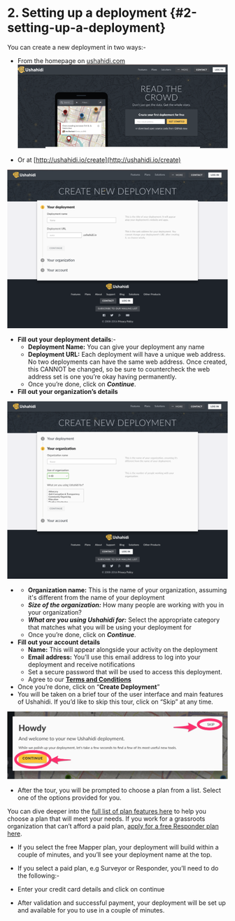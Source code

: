 # 2. Setting up a deployment {#2-setting-up-a-deployment}

You can create a new deployment in two ways:-

* From the homepage on [ushahidi.com](https://ushahidi.com)![](/assets/import.png)

* Or at [http://ushahidi.io/create](http://ushahidi.io/create)

![Create a deployment.png](../assets/create_a_deployment.png)

* **Fill out your deployment details**:-
  * **Deployment Name:** You can give your deployment any name
  * **Deployment URL:** Each deployment will have a unique web address. No two deployments can have the same web address. Once created, this CANNOT be changed, so be sure to countercheck the web address set is one you’re okay having permanently.
  * Once you’re done, click on _**Continue**_.
* **Fill out your organization’s details**

![Org details.png](../assets/org_details.png)

* * **Organization name:** This is the name of your organization, assuming it's different from the name of your deployment
  * _**Size of the organization:**_ How many people are working with you in your organization?
  * _**What are you using Ushahidi for:**_ Select the appropriate category that matches what you will be using your deployment for
  * Once you’re done, click on _**Continue**_.
* **Fill out your account details**
  * **Name:** This will appear alongside your activity on the deployment
  * **Email address:** You’ll use this email address to log into your deployment and receive notifications
  * Set a secure password that will be used to access this deployment.
  * Agree to our [**Terms and Conditions**](https://www.ushahidi.com/terms-of-service)
* Once you’re done, click on “**Create Deployment**”
* You will be taken on a brief tour of the user interface and main features of Ushahidi. If you’d like to skip this tour, click on “Skip” at any time.

![Tour\_-\_Skip.jpg](../assets/tour-_skip_jpg.jpeg)

* After the tour, you will be prompted to choose a plan from a list. Select one of the options provided for you.

You can dive deeper into the [full list of plan features here](http://www.ushahidi.com/plans-detail.html) to help you choose a plan that will meet your needs. If you work for a grassroots organization that can’t afford a paid plan, [apply for a free Responder plan here](http://www.ushahidi.com/plans/apply-for-free).

* If you select the free Mapper plan, your deployment will build within a couple of minutes, and you’ll see your deployment name at the top.
* If you select a paid plan, e.g Surveyor or Responder, you’ll need to do the following:-
* Enter your credit card details and click on continue

* After validation and successful payment, your deployment will be set up and available for you to use in a couple of minutes.



